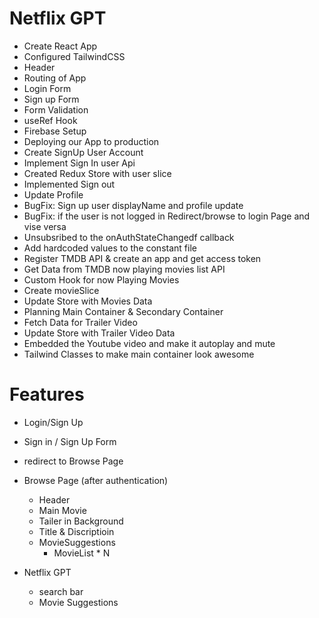 # Netflix GPT

- Create React App
- Configured TailwindCSS
- Header
- Routing of App
- Login Form
- Sign up Form
- Form Validation
- useRef Hook
- Firebase Setup
- Deploying our App to production
- Create SignUp User Account
- Implement Sign In user Api
- Created Redux Store with user slice
- Implemented Sign out
- Update Profile
- BugFix: Sign up user displayName and profile update
- BugFix: if the user is not logged in Redirect/browse to login Page and vise versa
- Unsubsribed to the onAuthStateChangedf callback 
- Add hardcoded values to the constant file
- Register TMDB API & create an app and get access token 
- Get Data from TMDB now playing movies list API
- Custom Hook for now Playing Movies
- Create movieSlice
- Update Store with Movies Data
- Planning Main Container & Secondary Container
- Fetch Data for Trailer Video
- Update Store with Trailer Video Data
- Embedded the Youtube video and make it autoplay and mute
- Tailwind Classes to make main container look awesome

# Features
- Login/Sign Up
 - Sign in / Sign Up Form
 - redirect to Browse Page
- Browse Page (after authentication)
  - Header
  - Main Movie
  - Tailer in Background
  - Title & Discriptioin
  - MovieSuggestions
    - MovieList * N

- Netflix GPT
  - search bar 
  - Movie Suggestions
